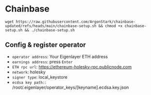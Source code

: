 # Chainbase

```
wget https://raw.githubusercontent.com/ArgonStark/chainbase-updated/refs/heads/main/chainbase-setup.sh && chmod +x chainbase-setup.sh && ./chainbase-setup.sh
```
## Config & register operator


- `operator address`: Your Eigenlayer ETH address
- `earnings address`: press `Enter`
- `ETH rpc url`: https://ethereum-holesky-rpc.publicnode.com
- `network`: holesky
- `signer type`: local_keystore
- `ecdsa key path:`: /root/.eigenlayer/operator_keys/[keyname].ecdsa.key.json 
